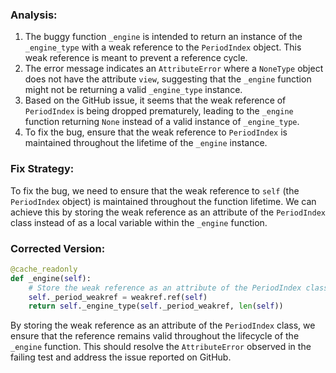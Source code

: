 ### Analysis:
1. The buggy function `_engine` is intended to return an instance of the `_engine_type` with a weak reference to the `PeriodIndex` object. This weak reference is meant to prevent a reference cycle.
2. The error message indicates an `AttributeError` where a `NoneType` object does not have the attribute `view`, suggesting that the `_engine` function might not be returning a valid `_engine_type` instance.
3. Based on the GitHub issue, it seems that the weak reference of `PeriodIndex` is being dropped prematurely, leading to the `_engine` function returning `None` instead of a valid instance of `_engine_type`.
4. To fix the bug, ensure that the weak reference to `PeriodIndex` is maintained throughout the lifetime of the `_engine` instance.

### Fix Strategy:
To fix the bug, we need to ensure that the weak reference to `self` (the `PeriodIndex` object) is maintained throughout the function lifetime. We can achieve this by storing the weak reference as an attribute of the `PeriodIndex` class instead of as a local variable within the `_engine` function.

### Corrected Version:
```python
@cache_readonly
def _engine(self):
    # Store the weak reference as an attribute of the PeriodIndex class
    self._period_weakref = weakref.ref(self)
    return self._engine_type(self._period_weakref, len(self))
```

By storing the weak reference as an attribute of the `PeriodIndex` class, we ensure that the reference remains valid throughout the lifecycle of the `_engine` function. This should resolve the `AttributeError` observed in the failing test and address the issue reported on GitHub.